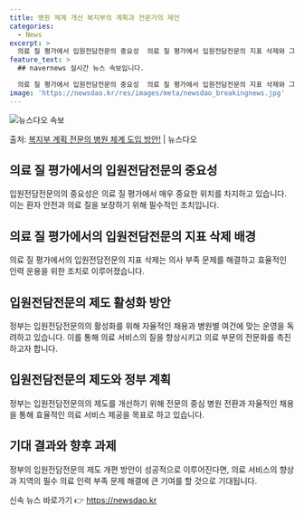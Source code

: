 ```yaml
---
title: 병원 체계 개선 복지부의 계획과 전문가의 제언
categories:
  - News
excerpt: >
  의료 질 평가에서 입원전담전문의 중요성  의료 질 평가에서 입원전담전문의 지표 삭제와 그에 따른 논란에 대해…
feature_text: >
  ## navernews 실시간 뉴스 속보입니다.

  의료 질 평가에서 입원전담전문의 중요성  의료 질 평가에서 입원전담전문의 지표 삭제와 그에 따른 논란에 대해…
image: 'https://newsdao.kr/res/images/meta/newsdao_breakingnews.jpg'
---
```


![뉴스다오 속보](https://newsdao.kr/res/images/meta/newsdao_breakingnews.jpg)

<p>출처: <a href="https://newsdao.kr/4627" rel="dofollow">복지부 계획 전문의 병원 체계 도입 방안!</a> | 뉴스다오</p>

<h2 data-ke-size="size26">의료 질 평가에서의 입원전담전문의 중요성</h2>
<p data-ke-size="size16">입원전담전문의의 중요성은 의료 질 평가에서 매우 중요한 위치를 차지하고 있습니다. 이는 환자 안전과 의료 질을 보장하기 위해 필수적인 조치입니다.</p>

<h2 data-ke-size="size26">의료 질 평가에서의 입원전담전문의 지표 삭제 배경</h2>
<p data-ke-size="size16">의료 질 평가에서의 입원전담전문의 지표 삭제는 의사 부족 문제를 해결하고 효율적인 인력 운용을 위한 조치로 이루어졌습니다. </p>

<h2 data-ke-size="size26">입원전담전문의 제도 활성화 방안</h2>
<p data-ke-size="size16">정부는 입원전담전문의의 활성화를 위해 자율적인 채용과 병원별 여건에 맞는 운영을 독려하고 있습니다. 이를 통해 의료 서비스의 질을 향상시키고 의료 부문의 전문화를 촉진하고자 합니다.</p>

<h2 data-ke-size="size26">입원전담전문의 제도와 정부 계획</h2>
<p data-ke-size="size16">정부는 입원전담전문의의 제도를 개선하기 위해 전문의 중심 병원 전환과 자율적인 채용을 통해 효율적인 의료 서비스 제공을 목표로 하고 있습니다. </p>

<h2 data-ke-size="size26">기대 결과와 향후 과제</h2>
<p data-ke-size="size16">정부의 입원전담전문의 제도 개편 방안이 성공적으로 이루어진다면, 의료 서비스의 향상과 지역의 필수 의료 인력 부족 문제 해결에 큰 기여를 할 것으로 기대됩니다.</p> 

신속 뉴스 바로가기 👉 <a href="https://newsdao.kr" rel="dofollow">https://newsdao.kr</a>



